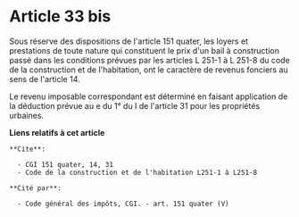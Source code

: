 # Article 33 bis

Sous réserve des dispositions de l'article 151 quater, les loyers et prestations de toute nature qui constituent le prix d'un
bail à construction passé dans les conditions prévues par les articles L 251-1 à L 251-8 du code de la construction et de
l'habitation, ont le caractère de revenus fonciers au sens de l'article 14.

Le revenu imposable correspondant est déterminé en faisant application de la déduction prévue au e du 1° du I de l'article 31
pour les propriétés urbaines.

**Liens relatifs à cet article**

	**Cite**:

	  - CGI 151 quater, 14, 31
	  - Code de la construction et de l'habitation L251-1 à L251-8

	**Cité par**:

	  - Code général des impôts, CGI. - art. 151 quater (V)
